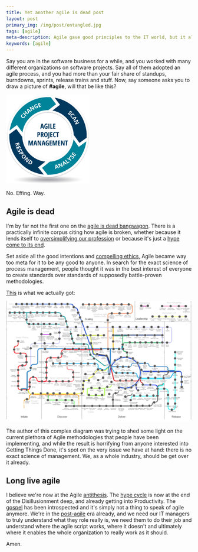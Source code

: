 ```yaml
---
title: Yet another agile is dead post
layout: post
primary_img: /img/post/entangled.jpg
tags: [agile]
meta-description: Agile gave good principles to the IT world, but it also spun way too many crazy ideas. Agile is therefore dead. Long live Agile!
keywords: [agile]
---
```


Say you are in the software business for a while, and you worked with many different
organizations on software projects. Say all of them adopted an agile process,
and you had more than your fair share of standups, burndowns, sprints, release
trains and stuff. Now, say someone asks you to draw a picture of **#agile**,
will that be like this?

![simple agile](/img/post/wheel.png)

No. Effing. Way.

## Agile is dead

I'm by far not the first one on the [agile is dead bangwagon][agile-is-dead].
There is a practically infinite corpus citing how agile is broken, whether because
it lends itself to [oversimplifying our profession][overly-simple] or because it's
just a [hype come to its end][hype-cycle].

Set aside all the good intentions
and [compelling ethics][agile-manifesto], Agile became way too meta for it to be
any good to anyone. In search for the exact science of process management, people
thought it was in the best interest of everyone to create standards over standards
of supposedly battle-proven methodologies.

[This](deloitte) is what we actually got:

![real agile](/img/post/agile-landscape.jpg)

The author of this complex diagram was trying to shed some light on the current
plethora of Agile methodologies that people have been implementing, and while
the result is horrifying from anyone interested into Getting Things Done, it's
spot on the very issue we have at hand: there is no exact science of management.
We, as a whole industry, should be get over it already.

## Long live agile

I believe we're now at the Agile [antithesis][antithesis]. The [hype cycle][hype-cycle]
is now at the end of the Disillusionment deep, and already getting into
Productivity. The [gospel][agile-manifesto] has been introspected and it's
simply not a thing to speak of agile anymore. We're in the [post-agile][post-agile]
era already, and we need our IT managers to truly understand what they role
really is, we need them to do their job and understand where the agile script
works, where it doesn't and ultimately where it enables the whole organization
to really work as it should.

Amen.


[deloitte]: http://blog.deloitte.com.au/agile/2016/03/07/navigating-the-agile-landscape/#.WEbfLqIrLdQ
[agile-is-dead]: https://www.google.nl/search?q=agile%20is%20dead
[overly-simple]: https://effectivesoftwaredesign.com/2014/03/17/the-end-of-agile-death-by-over-simplification/
[hype-cycle]: https://www.linkedin.com/pulse/agile-hype-cycle-matthew-kern-msea-cea-pmp-itil-cissp-issap?trk=mp-reader-card
[agile-manifesto]: http://agilemanifesto.org/
[antithesis]: https://en.wikipedia.org/wiki/Antithesis#Hegel_and_antithesis
[hype-cycle]: https://en.wikipedia.org/wiki/Hype_cycle
[post-agile]: https://www.google.nl/search?q=post%20agile
